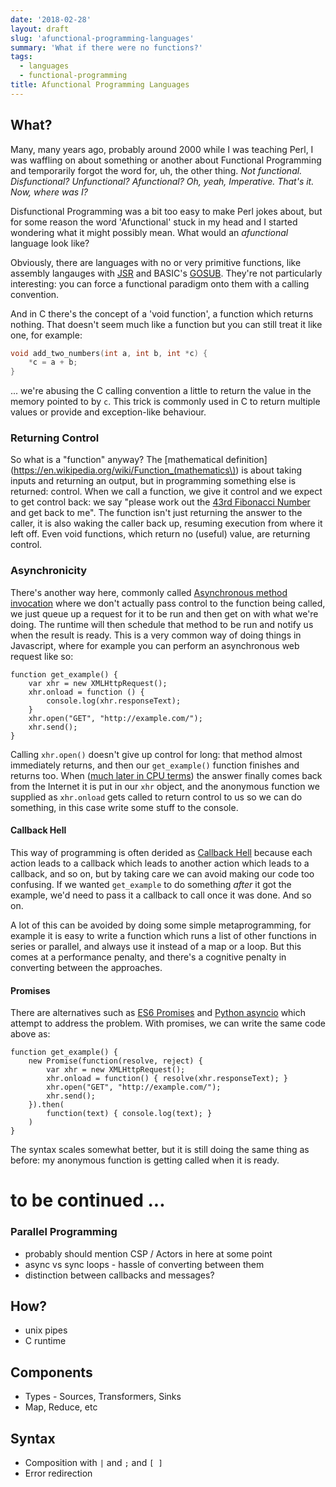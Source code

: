 ```yaml
---
date: '2018-02-28'
layout: draft
slug: 'afunctional-programming-languages'
summary: 'What if there were no functions?'
tags:
  - languages
  - functional-programming
title: Afunctional Programming Languages
---
```


## What?

Many, many years ago, probably around 2000 while I was teaching Perl,
I was waffling on about something or another
about Functional Programming and temporarily forgot the word for, uh, the other thing.
*Not functional.  Disfunctional?  Unfunctional?  Afunctional?  Oh, yeah, Imperative.  That's it.
Now, where was I?*

Disfunctional Programming was a bit too easy to make Perl jokes about, but for some reason
the word 'Afunctional' stuck in my head and I started wondering what it might possibly
mean.  What would an *afunctional* language look like?

Obviously, there are languages with no or very primitive functions, like
assembly langauges with [JSR](https://en.wikipedia.org/wiki/Subroutine#Jump_to_subroutine)
and BASIC's [GOSUB](https://en.wikipedia.org/wiki/GOSUB).
They're not particularly interesting: you can force a functional paradigm onto them 
with a calling convention.

And in C there's the concept of a 'void function', a function which returns nothing.
That doesn't seem much like a function but you can still treat it like one, for example:

```c
void add_two_numbers(int a, int b, int *c) {
    *c = a + b;
}
```

... we're abusing the C calling convention a little to return the value in the memory
pointed to by `c`.  This trick is commonly used in C to return multiple values or provide
and exception-like behaviour.

### Returning Control

So what is a "function" anyway?  The
[mathematical definition](https://en.wikipedia.org/wiki/Function_(mathematics\))
is about taking inputs and returning an output, but in programming something else
is returned: control.  When we call a function, we give it control and we expect
to get control back: we say "please work out the
[43rd Fibonacci Number](/art/fibonacci-regex-perversity/) and get back to me".
The function isn't just returning the answer to the caller, it is also waking the
caller back up, resuming execution from where it left off.
Even void functions, which return no (useful) value, are returning control.

### Asynchronicity

There's another way here, commonly called
[Asynchronous method invocation](https://en.wikipedia.org/wiki/Asynchronous_method_invocation)
where we don't actually pass control to the function being called, we just queue up
a request for it to be run and then get on with what we're doing.  The runtime will 
then schedule that method to be run and notify us when the result is ready.  This is 
a very common way of doing things in Javascript, where for example you can perform an
asynchronous web request like so:

    function get_example() {
        var xhr = new XMLHttpRequest();
        xhr.onload = function () {
            console.log(xhr.responseText); 
        }
        xhr.open("GET", "http://example.com/");
        xhr.send();
    }

Calling `xhr.open()` doesn't give up control for long: that method almost immediately
returns, and then our `get_example()` function finishes and returns too.
When ([much later in CPU terms](https://blog.codinghorror.com/the-infinite-space-between-words/))
the answer finally comes back from the Internet
it is put in our `xhr` object, and the anonymous function we supplied as
`xhr.onload` gets called to return control to us so we can do something,
in this case write some stuff to the console.

#### Callback Hell

This way of programming is often derided as [Callback Hell](http://callbackhell.com/)
because each action leads to a callback which leads to another action which leads to a callback,
and so on, but by taking care we can avoid making our code too confusing.  If we wanted
`get_example` to do something *after* it got the example, we'd need to pass it a callback
to call once it was done.  And so on.

A lot of this can be avoided by doing some simple metaprogramming, for example it is easy
to write a function which runs a list of other functions in series or parallel, and always
use it instead of a map or a loop.  But this comes at a performance penalty, and there's 
a cognitive penalty in converting between the approaches.

#### Promises

There are alternatives such as
[ES6 Promises](https://developer.mozilla.org/en-US/docs/Web/JavaScript/Reference/Global_Objects/Promise) and
[Python asyncio](https://docs.python.org/3/library/asyncio.html#module-asyncio) which 
attempt to address the problem.  With promises, we can write the same code above as:

    function get_example() {
        new Promise(function(resolve, reject) {
            var xhr = new XMLHttpRequest();
            xhr.onload = function() { resolve(xhr.responseText); }
            xhr.open("GET", "http://example.com/");
            xhr.send();
        }).then(
            function(text) { console.log(text); }
        )
    }

The syntax scales somewhat better, but it is still doing the same thing as before:
my anonymous function is getting called when it is ready.

# to be continued ...

### Parallel Programming

* probably should mention CSP / Actors in here at some point
* async vs sync loops - hassle of converting between them
* distinction between callbacks and messages?

## How?

* unix pipes
* C runtime

## Components

* Types - Sources, Transformers, Sinks
* Map, Reduce, etc

## Syntax

* Composition with `|` and `;` and `[ ]`
* Error redirection

